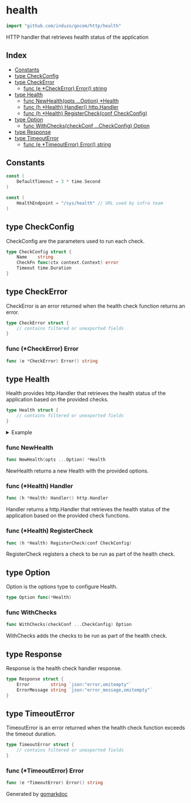 <!-- Code generated by gomarkdoc. DO NOT EDIT -->

# health

```go
import "github.com/induzo/gocom/http/health"
```

HTTP handler that retrieves health status of the application

## Index

- [Constants](<#constants>)
- [type CheckConfig](<#type-checkconfig>)
- [type CheckError](<#type-checkerror>)
  - [func (e *CheckError) Error() string](<#func-checkerror-error>)
- [type Health](<#type-health>)
  - [func NewHealth(opts ...Option) *Health](<#func-newhealth>)
  - [func (h *Health) Handler() http.Handler](<#func-health-handler>)
  - [func (h *Health) RegisterCheck(conf CheckConfig)](<#func-health-registercheck>)
- [type Option](<#type-option>)
  - [func WithChecks(checkConf ...CheckConfig) Option](<#func-withchecks>)
- [type Response](<#type-response>)
- [type TimeoutError](<#type-timeouterror>)
  - [func (e *TimeoutError) Error() string](<#func-timeouterror-error>)


## Constants

```go
const (
    DefaultTimeout = 3 * time.Second
)
```

```go
const (
    HealthEndpoint = "/sys/health" // URL used by infra team
)
```

## type CheckConfig

CheckConfig are the parameters used to run each check.

```go
type CheckConfig struct {
    Name    string
    CheckFn func(ctx context.Context) error
    Timeout time.Duration
}
```

## type CheckError

CheckError is an error returned when the health check function returns an error.

```go
type CheckError struct {
    // contains filtered or unexported fields
}
```

### func \(\*CheckError\) Error

```go
func (e *CheckError) Error() string
```

## type Health

Health provides http.Handler that retrieves the health status of the application based on the provided checks.

```go
type Health struct {
    // contains filtered or unexported fields
}
```

<details><summary>Example</summary>
<p>

Using Health HTTP handler

```go
package main

import (
	"context"
	"net/http"
	"time"

	"github.com/induzo/gocom/http/health"
)

func main() {
	checks := []health.CheckConfig{
		{
			Name:    "lambda",
			Timeout: 1 * time.Second, // Optional to specify timeout
			CheckFn: func(ctx context.Context) error {
				return nil
			},
		},
	}

	mux := http.NewServeMux()

	h := health.NewHealth(health.WithChecks(checks...))

	mux.Handle(health.HealthEndpoint, h.Handler())
}
```

</p>
</details>

### func NewHealth

```go
func NewHealth(opts ...Option) *Health
```

NewHealth returns a new Health with the provided options.

### func \(\*Health\) Handler

```go
func (h *Health) Handler() http.Handler
```

Handler returns a http.Handler that retrieves the health status of the application based on the provided check functions.

### func \(\*Health\) RegisterCheck

```go
func (h *Health) RegisterCheck(conf CheckConfig)
```

RegisterCheck registers a check to be run as part of the health check.

## type Option

Option is the options type to configure Health.

```go
type Option func(*Health)
```

### func WithChecks

```go
func WithChecks(checkConf ...CheckConfig) Option
```

WithChecks adds the checks to be run as part of the health check.

## type Response

Response is the health check handler response.

```go
type Response struct {
    Error        string `json:"error,omitempty"`
    ErrorMessage string `json:"error_message,omitempty"`
}
```

## type TimeoutError

TimeoutError is an error returned when the health check function exceeds the timeout duration.

```go
type TimeoutError struct {
    // contains filtered or unexported fields
}
```

### func \(\*TimeoutError\) Error

```go
func (e *TimeoutError) Error() string
```



Generated by [gomarkdoc](<https://github.com/princjef/gomarkdoc>)
